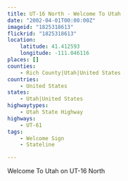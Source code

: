 ```yaml
---
title: UT-16 North - Welcome To Utah
date: "2002-04-01T00:00:00Z"
imageid: "1825318613"
flickrid: "1825318613"
location:
    latitude: 41.412593
    longitude: -111.046116
places: []
counties:
    - Rich County|Utah|United States
countries:
    - United States
states:
    - Utah|United States
highwaytypes:
    - Utah State Highway
highways:
    - UT-61
tags:
    - Welcome Sign
    - Stateline

---
```

Welcome To Utah on UT-16 North